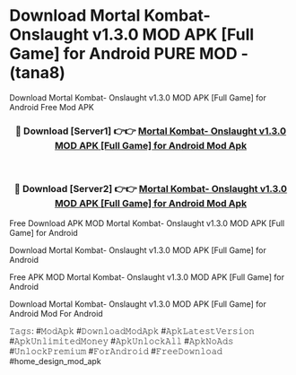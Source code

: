 # Download Mortal Kombat- Onslaught v1.3.0 MOD APK [Full Game] for Android PURE MOD - (tana8)
Download Mortal Kombat- Onslaught v1.3.0 MOD APK [Full Game] for Android Free Mod APK

<div align="center">
<h3>🔴 Download [Server1] 👉👉 <a href="https://apk-comot.site?title=Mortal_Kombat-_Onslaught_v1.3.0_MOD_APK_[Full_Game]_for_Android">Mortal Kombat- Onslaught v1.3.0 MOD APK [Full Game] for Android Mod Apk</a></h3><br>

<h3>🔴 Download [Server2] 👉👉 <a href="https://apk-comot.site?title=Mortal_Kombat-_Onslaught_v1.3.0_MOD_APK_[Full_Game]_for_Android">Mortal Kombat- Onslaught v1.3.0 MOD APK [Full Game] for Android Mod Apk</a></h3>
</div>


Free Download APK MOD Mortal Kombat- Onslaught v1.3.0 MOD APK [Full Game] for Android

Download Mortal Kombat- Onslaught v1.3.0 MOD APK [Full Game] for Android 

Free APK MOD Mortal Kombat- Onslaught v1.3.0 MOD APK [Full Game] for Android 

Download Mortal Kombat- Onslaught v1.3.0 MOD APK [Full Game] for Android Mod For Android

𝚃𝚊𝚐𝚜: #𝙼𝚘𝚍𝙰𝚙𝚔 #𝙳𝚘𝚠𝚗𝚕𝚘𝚊𝚍𝙼𝚘𝚍𝙰𝚙𝚔 #𝙰𝚙𝚔𝙻𝚊𝚝𝚎𝚜𝚝𝚅𝚎𝚛𝚜𝚒𝚘𝚗 #𝙰𝚙𝚔𝚄𝚗𝚕𝚒𝚖𝚒𝚝𝚎𝚍𝙼𝚘𝚗𝚎𝚢 #𝙰𝚙𝚔𝚄𝚗𝚕𝚘𝚌𝚔𝙰𝚕𝚕 #𝙰𝚙𝚔𝙽𝚘𝙰𝚍𝚜 #𝚄𝚗𝚕𝚘𝚌𝚔𝙿𝚛𝚎𝚖𝚒𝚞𝚖 #𝙵𝚘𝚛𝙰𝚗𝚍𝚛𝚘𝚒𝚍 #𝙵𝚛𝚎𝚎𝙳𝚘𝚠𝚗𝚕𝚘𝚊𝚍 #home_design_mod_apk